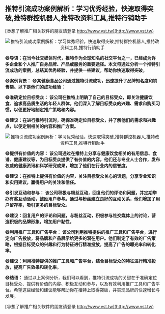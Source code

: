 ## **推特引流成功案例解析：学习优秀经验，快速取得突破,推特群控机器人,推特改资料工具,推特行销助手**

[😍想了解推广相关软件的朋友请登录 http://www.vst.tw](http://www.vst.tw)

 <center><img src="https://vst.tw/MP4/tuiguang/png/2.png" alt="推特引流成功案例解析：学习优秀经验，快速取得突破,推特群控机器人,推特改资料工具,推特行销助手"></center>

**😄导语：在当今社交媒体时代，推特作为全球知名的社交平台之一，已经成为许多企业和个人推广自身品牌、产品或服务的重要途径。本文将通过分析一个推特引流成功的案例，总结其优秀经验，并提供一些建议，帮助你快速取得突破。**

**😄案例背景：**
**😄某健康食品公司通过推特引流成功，迅速提升了品牌知名度和销售额。以下是他们的成功经验：**

**😄准确定位目标受众： 该公司在推特上明确了自己的目标受众，即关注健康饮食、追求高品质生活的年轻人群体。他们深入了解目标受众的兴趣、需求和购买习惯，以便更好地制定推广策略和内容。**

**😄建议：在进行推特引流时，确保准确定位目标受众，并了解他们的需求和兴趣点，以便定制相关的内容和推广方案。**

 <center><img src="https://vst.tw/MP4/tuiguang/png/5.png" alt="推特引流成功案例解析：学习优秀经验，快速取得突破,推特群控机器人,推特改资料工具,推特行销助手"></center>

**😄提供有价值的内容： 该公司通过在推特上分享与健康饮食相关的有用信息、食谱、健康建议等，为目标受众提供了有价值的内容。他们还与专业人士合作，发布权威的健康资讯和科学研究成果，增加了他们在行业内的信誉度。**

**😄建议：在推特上提供有价值的内容，关注目标受众关心的话题，分享专业知识和实用建议，赢得用户的关注和信任。**

**😄引发互动和参与： 该公司积极与粉丝互动，回复他们的评论和问题，并定期举办有奖互动活动，鼓励用户参与。通过与粉丝建立良好的互动关系，他们增加了用户留存率，吸引更多的目标受众。**

**😄建议：回复用户的评论和问题，与粉丝互动，积极参与社交媒体上的讨论，营造积极的品牌形象，增加用户黏性。**

**😄利用推广工具和广告平台： 该公司利用推特提供的推广工具和广告平台，进行定向广告投放，将品牌和产品展示给更多的潜在用户。他们制定了有效的广告策略，根据目标受众的兴趣和行为特征进行精准投放，提高了广告的曝光率和转化率。**

**😄建议：利用推特提供的推广工具和广告平台，结合目标受众的特征进行精准投放，提高广告效果和转化率。**

**😄结语：**
通过以上案例分析，我们可以看到，推特引流成功的关键在于准确定位目标受众、提供有价值的内容、积极互动和参与，以及有效利用推广工具和广告平台。希望这些经验和建议能够帮助你在推特上取得突破，并实现品牌的快速增长与发展。

[😍想了解推广相关软件的朋友请登录 http://www.vst.tw](http://www.vst.tw)



